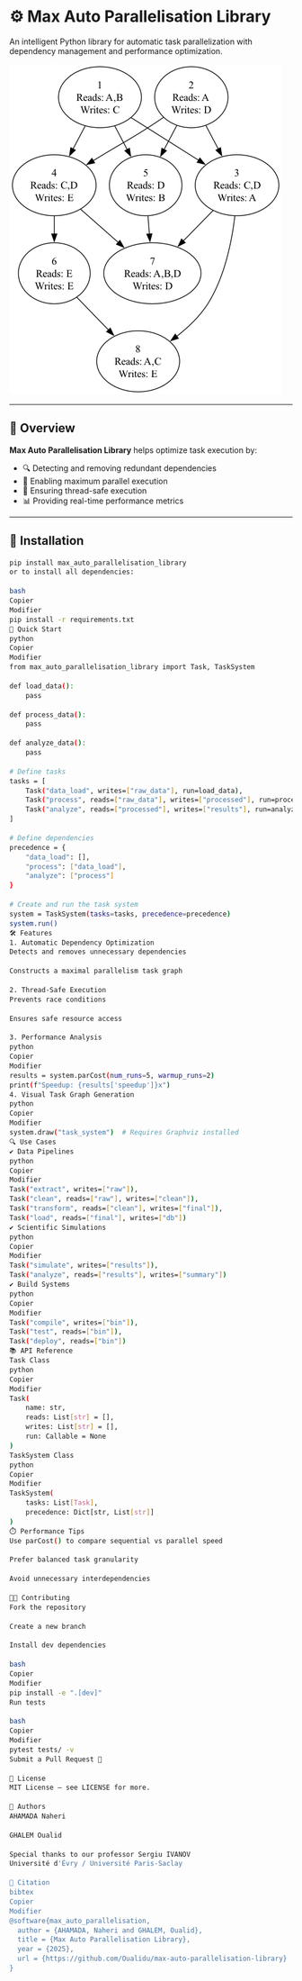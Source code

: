 # ⚙️ Max Auto Parallelisation Library

An intelligent Python library for automatic task parallelization with dependency management and performance optimization.

![Task System Example](images/task_system_max_parallel.png)

---

## 📘 Overview

**Max Auto Parallelisation Library** helps optimize task execution by:
- 🔍 Detecting and removing redundant dependencies
- 🧵 Enabling maximum parallel execution
- 🔐 Ensuring thread-safe execution
- 📊 Providing real-time performance metrics

---

## 🚀 Installation

```bash
pip install max_auto_parallelisation_library
or to install all dependencies:

bash
Copier
Modifier
pip install -r requirements.txt
🧪 Quick Start
python
Copier
Modifier
from max_auto_parallelisation_library import Task, TaskSystem

def load_data():
    pass

def process_data():
    pass

def analyze_data():
    pass

# Define tasks
tasks = [
    Task("data_load", writes=["raw_data"], run=load_data),
    Task("process", reads=["raw_data"], writes=["processed"], run=process_data),
    Task("analyze", reads=["processed"], writes=["results"], run=analyze_data)
]

# Define dependencies
precedence = {
    "data_load": [],
    "process": ["data_load"],
    "analyze": ["process"]
}

# Create and run the task system
system = TaskSystem(tasks=tasks, precedence=precedence)
system.run()
🛠️ Features
1. Automatic Dependency Optimization
Detects and removes unnecessary dependencies

Constructs a maximal parallelism task graph

2. Thread-Safe Execution
Prevents race conditions

Ensures safe resource access

3. Performance Analysis
python
Copier
Modifier
results = system.parCost(num_runs=5, warmup_runs=2)
print(f"Speedup: {results['speedup']}x")
4. Visual Task Graph Generation
python
Copier
Modifier
system.draw("task_system")  # Requires Graphviz installed
🔍 Use Cases
✔️ Data Pipelines
python
Copier
Modifier
Task("extract", writes=["raw"]),
Task("clean", reads=["raw"], writes=["clean"]),
Task("transform", reads=["clean"], writes=["final"]),
Task("load", reads=["final"], writes=["db"])
✔️ Scientific Simulations
python
Copier
Modifier
Task("simulate", writes=["results"]),
Task("analyze", reads=["results"], writes=["summary"])
✔️ Build Systems
python
Copier
Modifier
Task("compile", writes=["bin"]),
Task("test", reads=["bin"]),
Task("deploy", reads=["bin"])
📚 API Reference
Task Class
python
Copier
Modifier
Task(
    name: str,
    reads: List[str] = [],
    writes: List[str] = [],
    run: Callable = None
)
TaskSystem Class
python
Copier
Modifier
TaskSystem(
    tasks: List[Task],
    precedence: Dict[str, List[str]]
)
⏱️ Performance Tips
Use parCost() to compare sequential vs parallel speed

Prefer balanced task granularity

Avoid unnecessary interdependencies

👨‍💻 Contributing
Fork the repository

Create a new branch

Install dev dependencies

bash
Copier
Modifier
pip install -e ".[dev]"
Run tests

bash
Copier
Modifier
pytest tests/ -v
Submit a Pull Request 🚀

📄 License
MIT License – see LICENSE for more.

👥 Authors
AHAMADA Naheri

GHALEM Oualid

Special thanks to our professor Sergiu IVANOV
Université d'Évry / Université Paris-Saclay

📖 Citation
bibtex
Copier
Modifier
@software{max_auto_parallelisation,
  author = {AHAMADA, Naheri and GHALEM, Oualid},
  title = {Max Auto Parallelisation Library},
  year = {2025},
  url = {https://github.com/Oualidu/max-auto-parallelisation-library}
}
